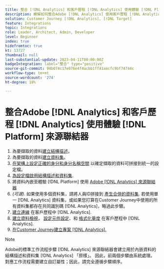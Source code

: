 ```yaml
---
title: 整合 [!DNL Analytics] 和客戶歷程 [!DNL Analytics] 使用體驗 [!DNL Platform] 來源聯結器教學課程
description: 瞭解如何整合Adobe [!DNL Analytics] 使用客戶歷程 [!DNL Analytics] 使用體驗 [!DNL Platform] 來源聯結器。
solution: Customer Journey [!DNL Analytics], [!DNL Target]
feature: Integrations
topic: Integrations
role: Leader, Architect, Admin, Developer
level: Beginner
index: true
hidefromtoc: true
kt: 13727
thumbnail: null
last-substantial-update: 2023-04-11T00:00:00Z
badgeIntegration: label="整合" type="positive"
source-git-commit: 94b074c17e976e4f4acbb1ff41aacfc9bf74744c
workflow-type: tm+mt
source-wordcount: '274'
ht-degree: 18%

---
```



# 整合Adobe [!DNL Analytics] 和客戶歷程 [!DNL Analytics] 使用體驗 [!DNL Platform] 來源聯結器

<ol>
    <li>為要擷取的資料<a href="https://experienceleague.adobe.com/?lang=en#dashboard/learning" _target="_blank" rel="noopener noreferrer">建立結構描述</a>。</li>
    <li>為要擷取的資料<a href="https://experienceleague.adobe.com/docs/platform-learn/tutorials/data-ingestion/create-datasets-and-ingest-data.html" _target="_blank" rel="noopener noreferrer">建立資料集</a>。</a></li>
    <li><a href="https://experienceleague.adobe.com/docs/platform-learn/tutorials/identities/label-ingest-and-verify-identity-data.html?lang=en" _target="_blank" rel="noopener noreferrer">在架構上設定正確的身分和身分名稱空間</a> 以確定擷取的資料可拼接到統一的設定檔。</li> 
    <li><a href="https://experienceleague.adobe.com/docs/platform-learn/tutorials/profiles/bring-data-into-the-real-time-customer-profile.html?lang=zh-Hant" _target="_blank" rel="noopener noreferrer">為設定檔啟用結構描述和資料集</a>.</li>
    <li>將資料內嵌至體驗 [!DNL Platform] 使用 <a href="https://experienceleague.adobe.com/docs/platform-learn/tutorials/sources/ingest-data-from-adobe-analytics.html?lang=zh-Hant" _target="_blank" rel="noopener noreferrer">Adobe [!DNL Analytics] 來源聯結器</a></li>
    <li><i>(可選)</i>. 如果使用多個資料集，請將人員ID拼接到 <a href="https://experienceleague.adobe.com/docs/analytics-platform/using/cja-connections/combined-dataset.html" _target="_blank" rel="noopener noreferrer">產生合併的資料集</a>. 若使用單一 [!DNL Analytics] 資料集，或如果您打算在Customer Journey中使用的所有資料集都存在共同識別碼 [!DNL Analytics]，略過此步驟。</li>
    <li><a href="https://experienceleague.adobe.com/docs/customer-journey-analytics-learn/tutorials/connections/connecting-customer-journey-analytics-to-data-sources-in-platform.html" _target="_blank" rel="noopener noreferrer">建立連線</a> 在客戶歷程中 [!DNL Analytics].</li>
    <li><a href="https://experienceleague.adobe.com/docs/customer-journey-analytics-learn/tutorials/data-views/basic-configuration-for-data-views.html" _target="_blank" rel="noopener noreferrer">建立資料檢視</a>， <a href="https://experienceleague.adobe.com/docs/customer-journey-analytics-learn/tutorials/data-views/configuring-component-settings-in-data-views.html" _target="_blank" rel="noopener noreferrer">設定元件設定</a>、和 <a href="https://experienceleague.adobe.com/docs/customer-journey-analytics-learn/tutorials/data-views/formatting-metrics-in-data-views.html" _target="_blank" rel="noopener noreferrer">格式化量度</a> 在客戶歷程中 [!DNL Analytics].
    <li><a href="https://experienceleague.adobe.com/docs/customer-journey-analytics-learn/tutorials/analysis-workspace/workspace-projects/build-a-new-project.html" _target="_blank" rel="noopener noreferrer">在Customer Journey建立專案 [!DNL Analytics].</a></li>
</ol>

>[!NOTE]
>
>Adobe的標準工作流程步驟 [!DNL Analytics] 來源聯結器會建立用於內嵌資料的結構描述和資料集 [!DNL Analytics] 「原樣」。 因此，前兩個步驟由系統處理。 對應工作流程需要建立自訂屬性；因此，請完全遵循步驟順序。
